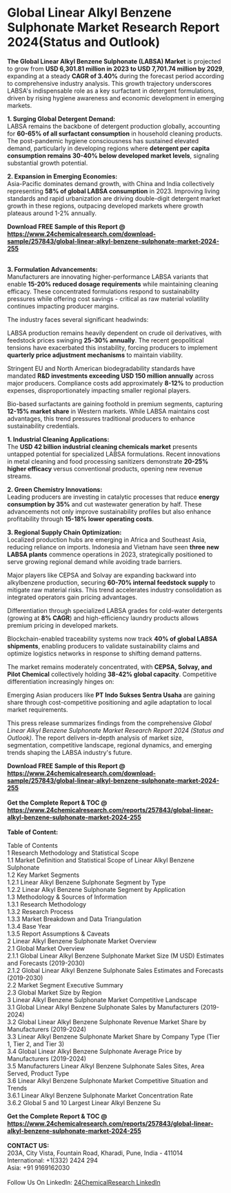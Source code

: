 <h1>Global Linear Alkyl Benzene Sulphonate Market Research Report 2024(Status and Outlook)</h1><p><strong>The Global Linear Alkyl Benzene Sulphonate (LABSA) Market</strong> is projected to grow from <strong>USD 6,301.81 million in 2023 to USD 7,701.74 million by 2029</strong>, expanding at a steady <strong>CAGR of 3.40%</strong> during the forecast period according to comprehensive industry analysis. This growth trajectory underscores LABSA's indispensable role as a key surfactant in detergent formulations, driven by rising hygiene awareness and economic development in emerging markets.</p><p><strong>1. Surging Global Detergent Demand:</strong><br>
LABSA remains the backbone of detergent production globally, accounting for <strong>60-65% of all surfactant consumption</strong> in household cleaning products. The post-pandemic hygiene consciousness has sustained elevated demand, particularly in developing regions where <strong>detergent per capita consumption remains 30-40% below developed market levels</strong>, signaling substantial growth potential.</p><p><strong>2. Expansion in Emerging Economies:</strong><br>
Asia-Pacific dominates demand growth, with China and India collectively representing <strong>58% of global LABSA consumption</strong> in 2023. Improving living standards and rapid urbanization are driving double-digit detergent market growth in these regions, outpacing developed markets where growth plateaus around 1-2% annually.</p><div><b>Download FREE Sample of this Report @ 
            <a href="https://www.24chemicalresearch.com/download-sample/257843/global-linear-alkyl-benzene-sulphonate-market-2024-255">
            https://www.24chemicalresearch.com/download-sample/257843/global-linear-alkyl-benzene-sulphonate-market-2024-255</a></b></div><br><p><strong>3. Formulation Advancements:</strong><br>
Manufacturers are innovating higher-performance LABSA variants that enable <strong>15-20% reduced dosage requirements</strong> while maintaining cleaning efficacy. These concentrated formulations respond to sustainability pressures while offering cost savings - critical as raw material volatility continues impacting producer margins.</p><p>The industry faces several significant headwinds:</p><p>LABSA production remains heavily dependent on crude oil derivatives, with feedstock prices swinging <strong>25-30% annually</strong>. The recent geopolitical tensions have exacerbated this instability, forcing producers to implement <strong>quarterly price adjustment mechanisms</strong> to maintain viability.</p><p>Stringent EU and North American biodegradability standards have mandated <strong>R&amp;D investments exceeding USD 150 million annually</strong> across major producers. Compliance costs add approximately <strong>8-12%</strong> to production expenses, disproportionately impacting smaller regional players.</p><p>Bio-based surfactants are gaining foothold in premium segments, capturing <strong>12-15% market share</strong> in Western markets. While LABSA maintains cost advantages, this trend pressures traditional producers to enhance sustainability credentials.</p><p><strong>1. Industrial Cleaning Applications:</strong><br>
The <strong>USD 42 billion industrial cleaning chemicals market</strong> presents untapped potential for specialized LABSA formulations. Recent innovations in metal cleaning and food processing sanitizers demonstrate <strong>20-25% higher efficacy</strong> versus conventional products, opening new revenue streams.</p><p><strong>2. Green Chemistry Innovations:</strong><br>
Leading producers are investing in catalytic processes that reduce <strong>energy consumption by 35%</strong> and cut wastewater generation by half. These advancements not only improve sustainability profiles but also enhance profitability through <strong>15-18% lower operating costs</strong>.</p><p><strong>3. Regional Supply Chain Optimization:</strong><br>
Localized production hubs are emerging in Africa and Southeast Asia, reducing reliance on imports. Indonesia and Vietnam have seen <strong>three new LABSA plants</strong> commence operations in 2023, strategically positioned to serve growing regional demand while avoiding trade barriers.</p><p>Major players like CEPSA and Solvay are expanding backward into alkylbenzene production, securing <strong>60-70% internal feedstock supply</strong> to mitigate raw material risks. This trend accelerates industry consolidation as integrated operators gain pricing advantages.</p><p>Differentiation through specialized LABSA grades for cold-water detergents (growing at <strong>8% CAGR</strong>) and high-efficiency laundry products allows premium pricing in developed markets.</p><p>Blockchain-enabled traceability systems now track <strong>40% of global LABSA shipments</strong>, enabling producers to validate sustainability claims and optimize logistics networks in response to shifting demand patterns.</p><p>The market remains moderately concentrated, with <strong>CEPSA, Solvay, and Pilot Chemical</strong> collectively holding <strong>38-42% global capacity</strong>. Competitive differentiation increasingly hinges on:</p><p>Emerging Asian producers like <strong>PT Indo Sukses Sentra Usaha</strong> are gaining share through cost-competitive positioning and agile adaptation to local market requirements.</p><p>This press release summarizes findings from the comprehensive <em>Global Linear Alkyl Benzene Sulphonate Market Research Report 2024 (Status and Outlook)</em>. The report delivers in-depth analysis of market size, segmentation, competitive landscape, regional dynamics, and emerging trends shaping the LABSA industry's future.</p><div><b>Download FREE Sample of this Report @ 
            <a href="https://www.24chemicalresearch.com/download-sample/257843/global-linear-alkyl-benzene-sulphonate-market-2024-255">
            https://www.24chemicalresearch.com/download-sample/257843/global-linear-alkyl-benzene-sulphonate-market-2024-255</a></b></div><br><div><b>Get the Complete Report & TOC @ 
            <a href="https://www.24chemicalresearch.com/reports/257843/global-linear-alkyl-benzene-sulphonate-market-2024-255">
            https://www.24chemicalresearch.com/reports/257843/global-linear-alkyl-benzene-sulphonate-market-2024-255</a></b></div><br>
            <b>Table of Content:</b><p>Table of Contents<br />
1 Research Methodology and Statistical Scope<br />
1.1 Market Definition and Statistical Scope of Linear Alkyl Benzene Sulphonate<br />
1.2 Key Market Segments<br />
1.2.1 Linear Alkyl Benzene Sulphonate Segment by Type<br />
1.2.2 Linear Alkyl Benzene Sulphonate Segment by Application<br />
1.3 Methodology & Sources of Information<br />
1.3.1 Research Methodology<br />
1.3.2 Research Process<br />
1.3.3 Market Breakdown and Data Triangulation<br />
1.3.4 Base Year<br />
1.3.5 Report Assumptions & Caveats<br />
2 Linear Alkyl Benzene Sulphonate Market Overview<br />
2.1 Global Market Overview<br />
2.1.1 Global Linear Alkyl Benzene Sulphonate Market Size (M USD) Estimates and Forecasts (2019-2030)<br />
2.1.2 Global Linear Alkyl Benzene Sulphonate Sales Estimates and Forecasts (2019-2030)<br />
2.2 Market Segment Executive Summary<br />
2.3 Global Market Size by Region<br />
3 Linear Alkyl Benzene Sulphonate Market Competitive Landscape<br />
3.1 Global Linear Alkyl Benzene Sulphonate Sales by Manufacturers (2019-2024)<br />
3.2 Global Linear Alkyl Benzene Sulphonate Revenue Market Share by Manufacturers (2019-2024)<br />
3.3 Linear Alkyl Benzene Sulphonate Market Share by Company Type (Tier 1, Tier 2, and Tier 3)<br />
3.4 Global Linear Alkyl Benzene Sulphonate Average Price by Manufacturers (2019-2024)<br />
3.5 Manufacturers Linear Alkyl Benzene Sulphonate Sales Sites, Area Served, Product Type<br />
3.6 Linear Alkyl Benzene Sulphonate Market Competitive Situation and Trends<br />
3.6.1 Linear Alkyl Benzene Sulphonate Market Concentration Rate<br />
3.6.2 Global 5 and 10 Largest Linear Alkyl Benzene Su</p><div><b>Get the Complete Report & TOC @ 
            <a href="https://www.24chemicalresearch.com/reports/257843/global-linear-alkyl-benzene-sulphonate-market-2024-255">
            https://www.24chemicalresearch.com/reports/257843/global-linear-alkyl-benzene-sulphonate-market-2024-255</a></b></div><br><b>CONTACT US:</b><br>
            203A, City Vista, Fountain Road, Kharadi, Pune, India - 411014<br>
            International: +1(332) 2424 294<br>
            Asia: +91 9169162030 <br><br>
            Follow Us On LinkedIn: <a href="https://www.linkedin.com/company/24chemicalresearch/">24ChemicalResearch LinkedIn</a>